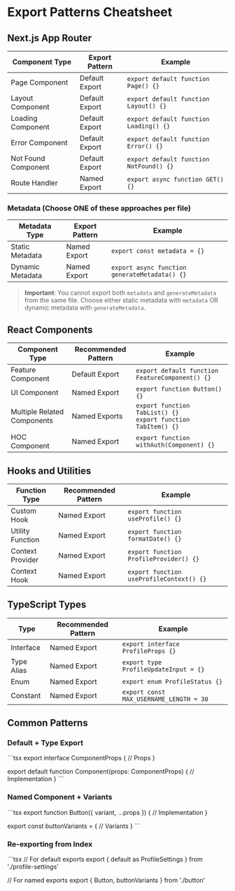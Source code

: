 # Export Patterns Cheatsheet

## Next.js App Router

| Component Type | Export Pattern | Example |
|----------------|----------------|---------|
| Page Component | Default Export | `export default function Page() {}` |
| Layout Component | Default Export | `export default function Layout() {}` |
| Loading Component | Default Export | `export default function Loading() {}` |
| Error Component | Default Export | `export default function Error() {}` |
| Not Found Component | Default Export | `export default function NotFound() {}` |
| Route Handler | Named Export | `export async function GET() {}` |

### Metadata (Choose ONE of these approaches per file)

| Metadata Type | Export Pattern | Example |
|---------------|----------------|---------|
| Static Metadata | Named Export | `export const metadata = {}` |
| Dynamic Metadata | Named Export | `export async function generateMetadata() {}` |

> **Important**: You cannot export both `metadata` and `generateMetadata` from the same file. Choose either static metadata with `metadata` OR dynamic metadata with `generateMetadata`.

## React Components

| Component Type | Recommended Pattern | Example |
|----------------|---------------------|---------|
| Feature Component | Default Export | `export default function FeatureComponent() {}` |
| UI Component | Named Export | `export function Button() {}` |
| Multiple Related Components | Named Exports | `export function TabList() {}` <br> `export function TabItem() {}` |
| HOC Component | Named Export | `export function withAuth(Component) {}` |

## Hooks and Utilities

| Function Type | Recommended Pattern | Example |
|---------------|---------------------|---------|
| Custom Hook | Named Export | `export function useProfile() {}` |
| Utility Function | Named Export | `export function formatDate() {}` |
| Context Provider | Named Export | `export function ProfileProvider() {}` |
| Context Hook | Named Export | `export function useProfileContext() {}` |

## TypeScript Types

| Type | Recommended Pattern | Example |
|------|---------------------|---------|
| Interface | Named Export | `export interface ProfileProps {}` |
| Type Alias | Named Export | `export type ProfileUpdateInput = {}` |
| Enum | Named Export | `export enum ProfileStatus {}` |
| Constant | Named Export | `export const MAX_USERNAME_LENGTH = 30` |

## Common Patterns

### Default + Type Export

\`\`\`tsx
export interface ComponentProps {
  // Props
}

export default function Component(props: ComponentProps) {
  // Implementation
}
\`\`\`

### Named Component + Variants

\`\`\`tsx
export function Button({ variant, ...props }) {
  // Implementation
}

export const buttonVariants = {
  // Variants
}
\`\`\`

### Re-exporting from Index

\`\`\`tsx
// For default exports
export { default as ProfileSettings } from './profile-settings'

// For named exports
export { Button, buttonVariants } from './button'
